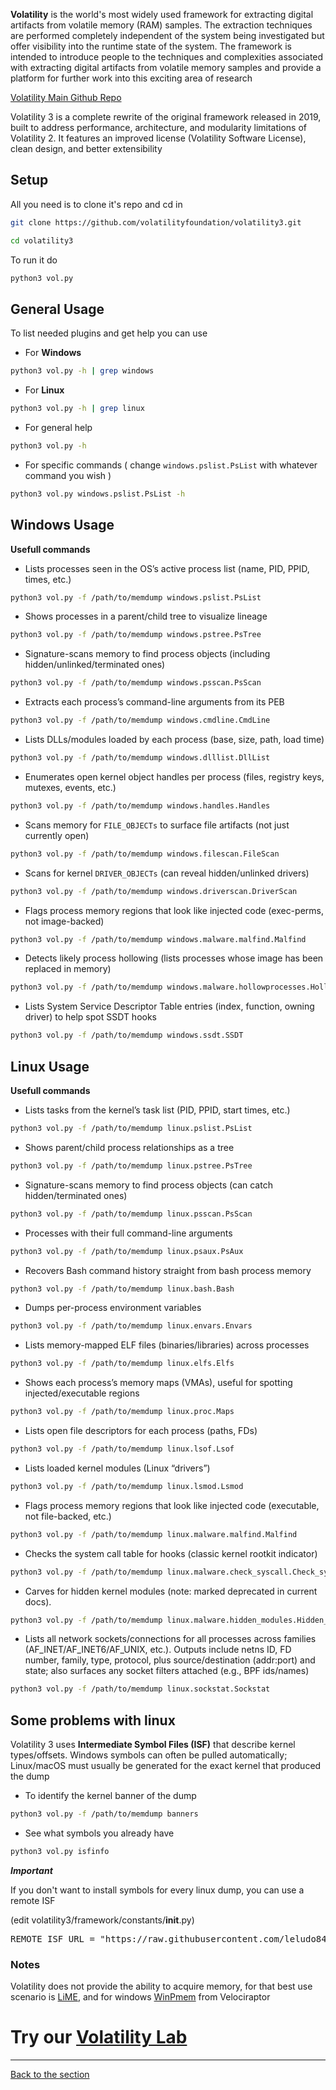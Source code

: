 **Volatility** is the world's most widely used framework for extracting digital artifacts from volatile memory (RAM) samples. The extraction techniques are performed completely independent of the system being investigated but offer visibility into the runtime state of the system. The framework is intended to introduce people to the techniques and complexities associated with extracting digital artifacts from volatile memory samples and provide a platform for further work into this exciting area of research

[Volatility Main Github Repo](https://github.com/volatilityfoundation/volatility3)

Volatility 3 is a complete rewrite of the original framework released in 2019, built to address performance, architecture, and modularity limitations of Volatility 2. It features an improved license (Volatility Software License), clean design, and better extensibility

## Setup

All you need is to clone it's repo and cd in
```bash
git clone https://github.com/volatilityfoundation/volatility3.git 
```
```bash
cd volatility3
```

To run it do
```bash
python3 vol.py
```

## General Usage

To list needed plugins and get help you can use

- For **Windows**
```bash
python3 vol.py -h | grep windows
```

- For **Linux**
```bash
python3 vol.py -h | grep linux
```

- For general help
```bash
python3 vol.py -h
```

- For specific commands ( change ``windows.pslist.PsList`` with whatever command you wish )
```bash
python3 vol.py windows.pslist.PsList -h
```

## Windows Usage
**Usefull commands**

- Lists processes seen in the OS’s active process list (name, PID, PPID, times, etc.)
```bash
python3 vol.py -f /path/to/memdump windows.pslist.PsList
```

- Shows processes in a parent/child tree to visualize lineage
```bash
python3 vol.py -f /path/to/memdump windows.pstree.PsTree
```

- Signature-scans memory to find process objects (including hidden/unlinked/terminated ones)
```bash
python3 vol.py -f /path/to/memdump windows.psscan.PsScan
```

- Extracts each process’s command-line arguments from its PEB
```bash
python3 vol.py -f /path/to/memdump windows.cmdline.CmdLine
```

- Lists DLLs/modules loaded by each process (base, size, path, load time)
```bash
python3 vol.py -f /path/to/memdump windows.dlllist.DllList
```

- Enumerates open kernel object handles per process (files, registry keys, mutexes, events, etc.)
```bash
python3 vol.py -f /path/to/memdump windows.handles.Handles
```

- Scans memory for ``FILE_OBJECTs`` to surface file artifacts (not just currently open)
```bash
python3 vol.py -f /path/to/memdump windows.filescan.FileScan
```

- Scans for kernel ``DRIVER_OBJECTs`` (can reveal hidden/unlinked drivers)
```bash
python3 vol.py -f /path/to/memdump windows.driverscan.DriverScan
```

- Flags process memory regions that look like injected code (exec-perms, not image-backed)
```bash
python3 vol.py -f /path/to/memdump windows.malware.malfind.Malfind
```

- Detects likely process hollowing (lists processes whose image has been replaced in memory)
```bash
python3 vol.py -f /path/to/memdump windows.malware.hollowprocesses.HollowProcesses
```

- Lists System Service Descriptor Table entries (index, function, owning driver) to help spot SSDT hooks
```bash
python3 vol.py -f /path/to/memdump windows.ssdt.SSDT
```

## Linux Usage
**Usefull commands**

- Lists tasks from the kernel’s task list (PID, PPID, start times, etc.)
```bash
python3 vol.py -f /path/to/memdump linux.pslist.PsList
```

- Shows parent/child process relationships as a tree
```bash
python3 vol.py -f /path/to/memdump linux.pstree.PsTree
```

- Signature-scans memory to find process objects (can catch hidden/terminated ones)
```bash
python3 vol.py -f /path/to/memdump linux.psscan.PsScan
```

- Processes with their full command-line arguments
```bash
python3 vol.py -f /path/to/memdump linux.psaux.PsAux
```

- Recovers Bash command history straight from bash process memory
```bash
python3 vol.py -f /path/to/memdump linux.bash.Bash
```

- Dumps per-process environment variables
```bash
python3 vol.py -f /path/to/memdump linux.envars.Envars
```

- Lists memory-mapped ELF files (binaries/libraries) across processes
```bash
python3 vol.py -f /path/to/memdump linux.elfs.Elfs
```

- Shows each process’s memory maps (VMAs), useful for spotting injected/executable regions
```bash
python3 vol.py -f /path/to/memdump linux.proc.Maps
```

- Lists open file descriptors for each process (paths, FDs)
```bash
python3 vol.py -f /path/to/memdump linux.lsof.Lsof
```

- Lists loaded kernel modules (Linux “drivers”)
```bash
python3 vol.py -f /path/to/memdump linux.lsmod.Lsmod
```

- Flags process memory regions that look like injected code (executable, not file-backed, etc.)
```bash
python3 vol.py -f /path/to/memdump linux.malware.malfind.Malfind
```

- Checks the system call table for hooks (classic kernel rootkit indicator)
```bash
python3 vol.py -f /path/to/memdump linux.malware.check_syscall.Check_syscall
```

- Carves for hidden kernel modules (note: marked deprecated in current docs).
```bash
python3 vol.py -f /path/to/memdump linux.malware.hidden_modules.Hidden_modules
```

- Lists all network sockets/connections for all processes across families (AF_INET/AF_INET6/AF_UNIX, etc.). Outputs include netns ID, FD number, family, type, protocol, plus source/destination (addr:port) and state; also surfaces any socket filters attached (e.g., BPF ids/names)
```bash
python3 vol.py -f /path/to/memdump linux.sockstat.Sockstat
```

## Some problems with linux
Volatility 3 uses **Intermediate Symbol Files (ISF)** that describe kernel types/offsets. Windows symbols can often be pulled automatically; Linux/macOS must usually be generated for the exact kernel that produced the dump

- To identify the kernel banner of the dump
```bash
python3 vol.py -f /path/to/memdump banners
```

- See what symbols you already have
```bash
python3 vol.py isfinfo
```

***Important***

If you don't want to install symbols for every linux dump, you can use a remote ISF

(edit volatility3/framework/constants/__init__.py)
<pre>REMOTE_ISF_URL = "https://raw.githubusercontent.com/leludo84/vol3-linux-profiles/main/banners-isf.json"</pre>

### Notes
Volatility does not provide the ability to acquire memory, for that best use scenario is [LiME](https://github.com/504ensicsLabs/LiME), and for windows [WinPmem](https://github.com/Velocidex/WinPmem) from Velociraptor

# Try our [Volatility Lab](/courseFiles/Section_09-forensicsFundamentals/volatilityLab.md)

---
[Back to the section](/courseFiles/Section_09-forensicsFundamentals/forensicsFundamentals.md)
